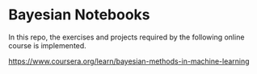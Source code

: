 # Bayesian Notebooks 

In this repo, the exercises and projects required by the following online course is implemented.

https://www.coursera.org/learn/bayesian-methods-in-machine-learning
